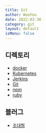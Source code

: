 ```yaml
---
title: Git
author: WooYou
date: 2022-03-30
category: git
layout: default
isMenu: false
---
```

디렉토리
------
* [docker](./docker/info.html)
* [Kubernetes](./)
* [Jerkins](./)
* [Git](./git/info.html)
* [npm](./)
* [ruby](./ruby/info.html)


블러그
---------
* [조대협][id]

[id]: https://bcho.tistory.com/ "조대협"
